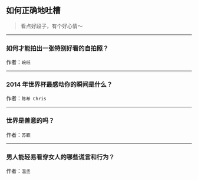 ## 如何正确地吐槽

> 看点好段子，有个好心情～


 
---

### 如何才能拍出一张特别好看的自拍照？

> 


作者：`琬纸`

---

### 2014 年世界杯最感动你的瞬间是什么？

> 


作者：`陈希 Chris`

---

### 世界是善意的吗？

> 


作者：`苏簌`

---

### 男人能轻易看穿女人的哪些谎言和行为？

> 


作者：`温丞`